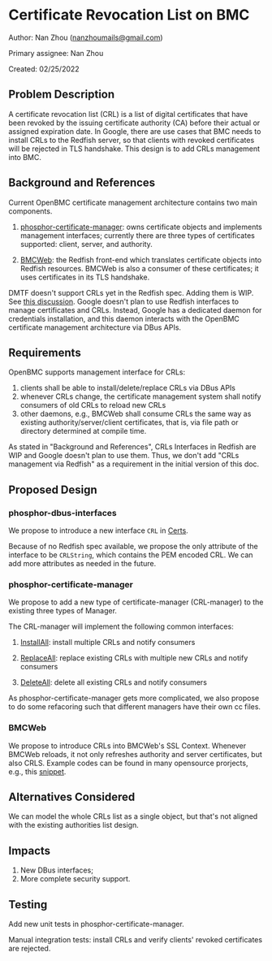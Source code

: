 # Certificate Revocation List on BMC

Author: Nan Zhou (nanzhoumails@gmail.com)

Primary assignee: Nan Zhou

Created: 02/25/2022

## Problem Description

A certificate revocation list (CRL) is a list of digital certificates that
have been revoked by the issuing certificate authority (CA) before their
actual or assigned expiration date. In Google, there are use cases that BMC
needs to install CRLs to the Redfish server, so that clients with revoked certificates will be rejected in TLS handshake. This design is to add CRLs management into BMC.

## Background and References

Current OpenBMC certificate management architecture contains two main components. 

1. [phosphor-certificate-manager](https://github.com/openbmc/phosphor-certificate-manager): owns certificate objects and implements management interfaces; currently there are three types of certificates supported: client, server, and authority.

2. [BMCWeb](https://github.com/openbmc/bmcweb): the Redfish front-end which translates certificate objects into Redfish resources. BMCWeb is also a consumer of these certificates; it uses certificates in its TLS handshake.

DMTF doesn't support CRLs yet in the Redfish spec. Adding them is WIP. See [this discussion](https://redfishforum.com/thread/618/resource-certificate-revocation-list?page=1&scrollTo=2173). Google doesn't plan to use Redfish interfaces to manage certificates and CRLs. Instead, Google has a dedicated daemon for credentials installation, and this daemon interacts with the OpenBMC certificate management architecture via DBus APIs.

## Requirements

OpenBMC supports management interface for CRLs:

1. clients shall be able to install/delete/replace CRLs via DBus APIs
2. whenever CRLs change, the certificate management system shall notify consumers of old CRLs to reload new CRLs
3. other daemons, e.g., BMCWeb shall consume CRLs the same way as existing authority/server/client certificates, that is, via file path or directory determined at compile time.

As stated in "Background and References", CRLs Interfaces in Redfish are WIP and Google doesn't plan to use them. Thus, we don't add "CRLs management via Redfish" as a requirement in the initial version of this doc.

## Proposed Design

### phosphor-dbus-interfaces

We propose to introduce a new interface `CRL` in [Certs](https://github.com/openbmc/phosphor-dbus-interfaces/tree/master/yaml/xyz/openbmc_project/Certs).

Because of no Redfish spec available, we propose the only attribute of the interface to be `CRLString`, which contains the PEM encoded CRL. We can add more attributes as needed in the future.

### phosphor-certificate-manager

We propose to add a new type of certificate-manager (CRL-manager) to the existing three types of Manager. 

The CRL-manager will implement the following common interfaces:

1. [InstallAll](https://github.com/openbmc/phosphor-dbus-interfaces/blob/master/yaml/xyz/openbmc_project/Certs/InstallAll.interface.yaml): install multiple CRLs and notify consumers

2. [ReplaceAll](https://github.com/openbmc/phosphor-dbus-interfaces/blob/master/yaml/xyz/openbmc_project/Certs/ReplaceAll.interface.yaml): replace existing CRLs with multiple new CRLs and notify consumers

3. [DeleteAll](https://github.com/openbmc/phosphor-dbus-interfaces/blob/master/yaml/xyz/openbmc_project/Collection/DeleteAll.interface.yaml): delete all existing CRLs and notify consumers

As phosphor-certificate-manager gets more complicated, we also propose to do some refacoring such that different managers have their own cc files.

### BMCWeb

We propose to introduce CRLs into BMCWeb's SSL Context. Whenever BMCWeb reloads, it not only refreshes authority and server certificates, but also CRLS. Example codes can be found in many opensource prorjects, e.g., this [snippet](https://github.com/Icinga/icinga2/blob/master/lib/base/tlsutility.cpp#L338).

## Alternatives Considered

We can model the whole CRLs list as a single object, but that's not aligned with the existing authorities list design.

## Impacts

1. New DBus interfaces;
2. More complete security support.

## Testing

Add new unit tests in phosphor-certificate-manager.

Manual integration tests: install CRLs and verify clients' revoked certificates are rejected.

